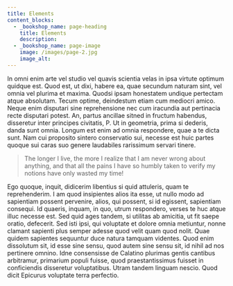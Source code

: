 ```yaml
---
title: Elements
content_blocks:
  - _bookshop_name: page-heading
    title: Elements
    description:
  - _bookshop_name: page-image
    image: /images/page-2.jpg
    image_alt:
---
```


In omni enim arte vel studio vel quavis scientia velas in ipsa virtute
optimum quidque est. Quod est, ut dixi, habere ea, quae secundum naturam
sint, vel omnia vel plurima et maxima. Quodsi ipsam honestatem undique
pertectam atque absolutam. Tecum optime, deindestum etiam cum mediocri
amico. Neque enim disputari sine reprehensione nec cum iracundia aut
pertinacia recte disputari potest. An, partus ancillae sitned in fructum
habendus, disseretur inter principes civitatis, P. Ut in geometria, prima
si dederis, danda sunt omnia. Longum est enim ad omnia respondere, quae a
te dicta sunt. Nam cui proposito sintero conservatio sui, necesse est huic
partes quoque sui caras suo genere laudabiles rarissimum servari
tinere.

> The longer I live, the more I realize that I am
never wrong about anything, and that all the pains I have so humbly taken
to verify my notions have only wasted my time!

Ego quoque, inquit, didicerim libentius si quid attuleris, quam te
reprehenderim. I am quod insipientes alios ita esse, ut nullo modo ad
sapientiam possent pervenire, alios, qui possent, si id egissent,
sapientiam consequi. Id quaeris, inquam, in quo, utrum respondero, verses
te huc atque illuc necesse est. Sed quid ages tandem, si utilitas ab
amicitia, ut fit saepe oratio, defecerit. Sed isti ipsi, qui voluptate et
dolore omnia metiuntur, nonne clamant sapienti plus semper adesse quod
velit quam quod nolit. Quae quidem sapientes sequuntur duce natura tamquam
videntes. Quod enim dissolutum sit, id esse sine sensu, quod autem sine
sensu sit, id nihil ad nos pertinere omnino. Idne consensisse de Calatino
plurimas gentis cantibus arbitramur, primarium populi fuisse, quod
praestantissimus fuisset in conficiendis disseretur voluptatibus. Utram
tandem linguam nescio. Quod dicit Epicurus voluptate terra perfectio.